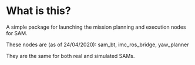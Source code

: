 # What is this?
A simple package for launching the mission planning and execution nodes for SAM. 

These nodes are (as of 24/04/2020):
sam_bt,
imc_ros_bridge,
yaw_planner

They are the same for both real and simulated SAMs.
